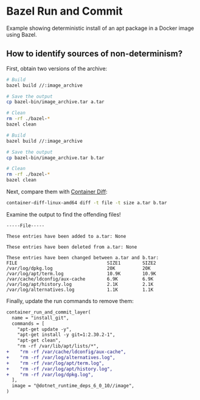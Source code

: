 # Bazel Run and Commit

Example showing deterministic install of an apt package in a Docker image using Bazel.

## How to identify sources of non-determinism?

First, obtain two versions of the archive:

```bash
# Build
bazel build //:image_archive

# Save the output
cp bazel-bin/image_archive.tar a.tar

# Clean
rm -rf ./bazel-*
bazel clean

# Build
bazel build //:image_archive

# Save the output
cp bazel-bin/image_archive.tar b.tar

# Clean
rm -rf ./bazel-*
bazel clean
```

Next, compare them with [Container Diff](https://github.com/GoogleContainerTools/container-diff):

```bash
container-diff-linux-amd64 diff -t file -t size a.tar b.tar
```

Examine the output to find the offending files!

```
-----File-----

These entries have been added to a.tar: None

These entries have been deleted from a.tar: None

These entries have been changed between a.tar and b.tar:
FILE                                 SIZE1        SIZE2
/var/log/dpkg.log                    20K          20K
/var/log/apt/term.log                10.9K        10.9K
/var/cache/ldconfig/aux-cache        6.9K         6.9K
/var/log/apt/history.log             2.1K         2.1K
/var/log/alternatives.log            1.1K         1.1K
```

Finally, update the run commands to remove them:

```diff
container_run_and_commit_layer(
  name = "install_git",
  commands = [
    "apt-get update -y",
    "apt-get install -y git=1:2.30.2-1",
    "apt-get clean",
    "rm -rf /var/lib/apt/lists/*",
+    "rm -rf /var/cache/ldconfig/aux-cache",
+    "rm -rf /var/log/alternatives.log",
+    "rm -rf /var/log/apt/term.log",
+    "rm -rf /var/log/apt/history.log",
+    "rm -rf /var/log/dpkg.log",
  ],
  image = "@dotnet_runtime_deps_6_0_10//image",
)
```
